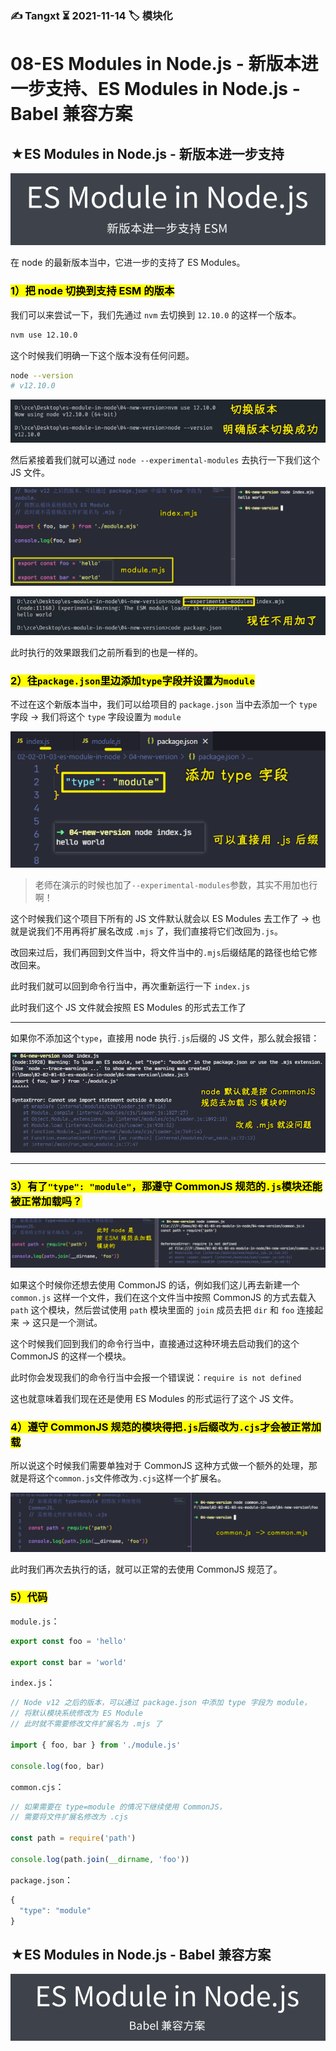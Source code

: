 ### ✍️ Tangxt ⏳ 2021-11-14 🏷️ 模块化

# 08-ES Modules in Node.js - 新版本进一步支持、ES Modules in Node.js - Babel 兼容方案

## ★ES Modules in Node.js - 新版本进一步支持

![新版本进一步支持](assets/img/2021-11-14-17-23-09.png)

在 node 的最新版本当中，它进一步的支持了 ES Modules。

### <mark>1）把 node 切换到支持 ESM 的版本</mark>

我们可以来尝试一下，我们先通过 `nvm` 去切换到 `12.10.0` 的这样一个版本。

``` bash
nvm use 12.10.0
```

这个时候我们明确一下这个版本没有任何问题。

``` bash
node --version
# v12.10.0
```

![切换版本](assets/img/2021-11-14-18-03-24.png)

然后紧接着我们就可以通过 `node --experimental-modules` 去执行一下我们这个 JS 文件。

![执行 JS](assets/img/2021-11-14-18-08-15.png)

![不用加参数](assets/img/2021-11-14-18-09-17.png)

此时执行的效果跟我们之前所看到的也是一样的。

### <mark>2）往`package.json`里边添加`type`字段并设置为`module`</mark>

不过在这个新版本当中，我们可以给项目的 `package.json` 当中去添加一个 `type` 字段 -> 我们将这个 `type` 字段设置为 `module`

![执行 js 文件](assets/img/2021-11-14-18-14-04.png)

> 老师在演示的时候也加了`--experimental-modules`参数，其实不用加也行啊！

这个时候我们这个项目下所有的 JS 文件默认就会以 ES Modules 去工作了 -> 也就是说我们不用再将扩展名改成 `.mjs` 了，我们直接将它们改回为`.js`。

改回来过后，我们再回到文件当中，将文件当中的`.mjs`后缀结尾的路径也给它修改回来。

此时我们就可以回到命令行当中，再次重新运行一下 `index.js`

此时我们这个 JS 文件就会按照 ES Modules 的形式去工作了

---

如果你不添加这个`type`，直接用 node 执行`.js`后缀的 JS 文件，那么就会报错：

![error](assets/img/2021-11-14-18-18-08.png)

---

### <mark>3）有了`"type": "module"`，那遵守 CommonJS 规范的`.js`模块还能被正常加载吗？</mark>

![cjs](assets/img/2021-11-14-18-22-24.png)

如果这个时候你还想去使用 CommonJS 的话，例如我们这儿再去新建一个 `common.js` 这样一个文件，我们在这个文件当中按照 CommonJS 的方式去载入 `path` 这个模块，然后尝试使用 `path` 模块里面的 `join` 成员去把 `dir` 和 `foo` 连接起来 -> 这只是一个测试。

这个时候我们回到我们的命令行当中，直接通过这种环境去启动我们的这个 CommonJS 的这样一个模块。

此时你会发现我们的命令行当中会报一个错误说：`require is not defined`

这也就意味着我们现在还是使用 ES Modules 的形式运行了这个 JS 文件。

### <mark>4）遵守 CommonJS 规范的模块得把`.js`后缀改为`.cjs`才会被正常加载</mark>

所以说这个时候我们需要单独对于 CommonJS 这种方式做一个额外的处理，那就是将这个`common.js`文件修改为`.cjs`这样一个扩展名。

![cjs](assets/img/2021-11-14-18-25-40.png)

此时我们再次去执行的话，就可以正常的去使用 CommonJS 规范了。

### <mark>5）代码</mark>

`module.js`：

``` js
export const foo = 'hello'

export const bar = 'world'
```

`index.js`：

``` js
// Node v12 之后的版本，可以通过 package.json 中添加 type 字段为 module，
// 将默认模块系统修改为 ES Module
// 此时就不需要修改文件扩展名为 .mjs 了

import { foo, bar } from './module.js'

console.log(foo, bar)
```

`common.cjs`：

``` js
// 如果需要在 type=module 的情况下继续使用 CommonJS，
// 需要将文件扩展名修改为 .cjs

const path = require('path')

console.log(path.join(__dirname, 'foo'))
```

`package.json`：

``` js
{
  "type": "module"
}
```

## ★ES Modules in Node.js - Babel 兼容方案

![Babel 兼容方案](assets/img/2021-11-14-18-36-17.png)
